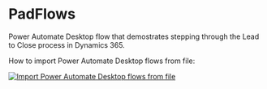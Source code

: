 # PadFlows
Power Automate Desktop flow that demostrates stepping through the Lead to Close process in Dynamics 365.

How to import Power Automate Desktop flows from file:

[![Import Power Automate Desktop flows from file](https://i9.ytimg.com/vi_webp/fCuiBWfmnRI/mqdefault.webp?sqp=CJi-1o8G&rs=AOn4CLDqpRASgY_U2NlSZiWGt8hAFNclZA)](https://youtu.be/fCuiBWfmnRI)
